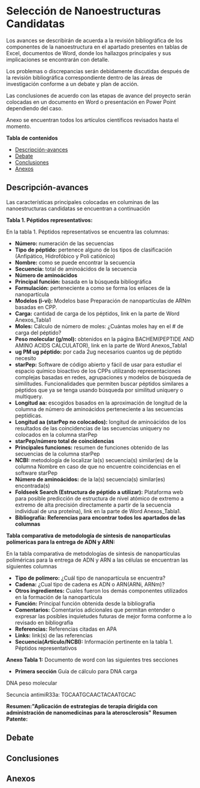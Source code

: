 # Selección de Nanoestructuras Candidatas
Los avances se describirán de acuerda a la revisión bibliográfica de los componentes de la nanoestructura en el apartado presentes en tablas de Excel, documentos de Word, donde los hallazgos principales y sus implicaciones se encontrarán con detalle.

Los problemas o discrepancias serán debidamente discutidas después de la revisión bibliográfica correspondiente dentro de las áreas de investigación conforme a un debate y plan de acción. 

Las conclusiones de acuerdo con las etapas de avance del proyecto serán colocadas en un documento en Word o presentación en Power Point dependiendo del caso.

Anexo se encuentran todos los artículos científicos revisados hasta el momento.

**Tabla de contenidos** 

- [Descripción-avances](#descripción-avances)
- [Debate](#debate)
- [Conclusiones](#conclusiones)
- [Anexos](#anexos)

## Descripción-avances
Las características principales colocadas en columinas de las nanoestructuras candidatas se encuentran a continuación

**Tabla 1. Péptidos representativos:**

  En la tabla 1. Péptidos representativos se encuentra las columnas: 
  
* **Número:** numeración de las secuencias
* **Tipo de péptido:** pertenece alguno de los tipos de clasificación (Anfipático, Hidrofóbico y Poli catiónico)
* **Nombre:** como se puede encontrar la secuencia
* **Secuencia:** total de aminoácidos de la secuencia
* **Número de aminoácidos**
* **Principal función:** basada en la búsqueda bibliográfica
* **Formulación:** perteneciente a como se forma los enlaces de la nanopartícula
* **Modelos (i-vi):**  Modelos base Preparación de nanopartículas de ARNm basadas en CPP.
* **Carga:** cantidad de carga de los péptidos, link en la parte de Word Anexos_Tabla1
* **Moles:** Cálculo de número de moles: ¿Cuántas moles hay en el # de carga del péptido?
* **Peso molecular (g/mol):** obtenidos en la página BACHEM(PEPTIDE AND AMINO ACIDS CALCULATOR), link en la parte de Word Anexos_Tabla1
* **ug  PM	ug péptido:** por cada 2ug necesarios cuantos ug de péptido necesito	
* **starPep:** Software de código abierto y fácil de usar para estudiar el espacio químico bioactivo de los CPPs utilizando representaciones complejas basadas en redes, agrupaciones y modelos de búsqueda de similitudes. Funcionalidades que permiten buscar péptidos similares a péptidos que ya se tenga usando búsqueda por similitud uniquery o multiquery.
* **Longitud aa:** escogidos basados en la aproximación de longitud de la columna de número de aminoácidos perteneciente a las secuencias peptídicas.
* **Longitud aa (starPep no colocados):** longitud de aminoácidos de los resultados de las coincidencias de las secuencias uniquery no colocados en la columna starPep 
* **starPep/número total de coincidencias** 
* **Principales funciones:**  resumen de funciones obtenido de las secuencias de la columna starPep
* **NCBI:** metodología de localizar la(s) secuencia(s) similar(es) de la columna Nombre en caso de que no encuentre coincidencias en el software starPep
* **Número de aminoácidos:** de la la(s) secuencia(s) similar(es) encontrada(s)
* **Foldseek Search (Estructura de péptido a utilizar):**  Plataforma web para posible predicción de estructura de nivel atómico de extremo a extremo de alta precisión directamente a partir de la secuencia individual de una proteína), link en la parte de Word Anexos_Tabla1.
* **Bibliografía: Referencias para encontrar todos los apartados de las columnas** 

**Tabla comparativa de metodología de síntesis de nanopartículas polímericas para la entrega de ADN y ARN:**

En la tabla comparativa de metodologías de síntesis de nanopartículas poliméricas para la entrega de ADN y ARN a las células se encuentran las siguientes columnas 

* **Tipo de polímero:** ¿Cuál tipo de nanopartícula se encuentra?
* **Cadena:** ¿Cual tipo de cadena es ADN o ARN(ARNi, ARNm)?
* **Otros ingredientes:** Cuales fueron los demás componentes utilizados en la formación de la nanopartícula
* **Función:** Principal función obtenida desde la bibliografía
* **Comentarios:** Comentarios adicionales que permitan entender o expresar las posibles inquietudes futuras de mejor forma conforme a lo revisado en bibliografía
* **Referencias:** Referencias citadas en APA
* **Links:** link(s) de las referencias
* **Secuencia(Artículo/NCBI):** Información pertinente en la tabla 1. Péptidos representativos
  
**Anexo Tabla 1:**
Documento de word con las siguientes tres secciones
* **Primera sección**
Guía de cálculo para DNA carga

DNA peso molecular

Secuncia antimiR33a: TGCAATGCAACTACAATGCAC

**Resumen:"Aplicación de estrategias de terapia dirigida con administración de nanomedicinas para la aterosclerosis"**
**Resumen Patente:**

## Debate

## Conclusiones

## Anexos


